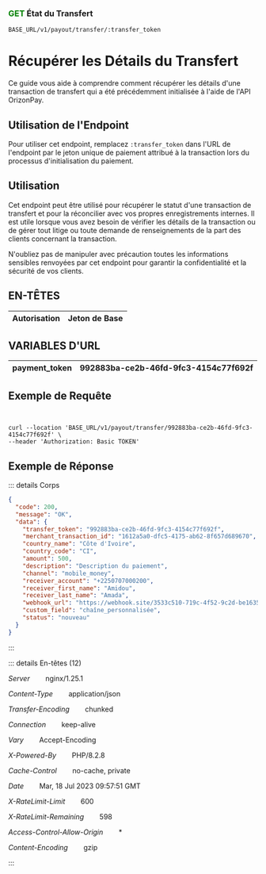 ### <span style="color:green">GET</span>  État du Transfert

````
BASE_URL/v1/payout/transfer/:transfer_token
````


# Récupérer les Détails du Transfert
Ce guide vous aide à comprendre comment récupérer les détails d'une transaction de transfert qui a été précédemment initialisée à l'aide de l'API OrizonPay.

## Utilisation de l'Endpoint
Pour utiliser cet endpoint, remplacez `:transfer_token` dans l'URL de l'endpoint par le jeton unique de paiement attribué à la transaction lors du processus d'initialisation du paiement.



## Utilisation

Cet endpoint peut être utilisé pour récupérer le statut d'une transaction de transfert et pour la réconcilier avec vos propres enregistrements internes. Il est utile lorsque vous avez besoin de vérifier les détails de la transaction ou de gérer tout litige ou toute demande de renseignements de la part des clients concernant la transaction.

N'oubliez pas de manipuler avec précaution toutes les informations sensibles renvoyées par cet endpoint pour garantir la confidentialité et la sécurité de vos clients.




## EN-TÊTES

| Autorisation | Jeton de Base |
| ------------- | ----------- |

## VARIABLES D'URL

| payment_token | 992883ba-ce2b-46fd-9fc3-4154c77f692f |
| ------------- | ----------- |


## Exemple de Requête

```curl


curl --location 'BASE_URL/v1/payout/transfer/992883ba-ce2b-46fd-9fc3-4154c77f692f' \
--header 'Authorization: Basic TOKEN'

```

## Exemple de Réponse 

::: details Corps  

```json
{
  "code": 200,
  "message": "OK",
  "data": {
    "transfer_token": "992883ba-ce2b-46fd-9fc3-4154c77f692f",
    "merchant_transaction_id": "1612a5a0-dfc5-4175-ab62-8f657d689670",
    "country_name": "Côte d'Ivoire",
    "country_code": "CI",
    "amount": 500,
    "description": "Description du paiement",
    "channel": "mobile_money",
    "receiver_account": "+2250707000200",
    "receiver_first_name": "Amidou",
    "receiver_last_name": "Amada",
    "webhook_url": "https://webhook.site/3533c510-719c-4f52-9c2d-be163501db09",
    "custom_field": "chaîne_personnalisée",
    "status": "nouveau"
  }
}
```
:::


::: details En-têtes (12)

 *Server*    &nbsp;&nbsp;&nbsp;&nbsp;&nbsp;&nbsp;      nginx/1.25.1 

 *Content-Type*    &nbsp;&nbsp;&nbsp;&nbsp;&nbsp;&nbsp;   application/json


 *Transfer-Encoding*    &nbsp;&nbsp;&nbsp;&nbsp;&nbsp;&nbsp;      chunked

 *Connection*    &nbsp;&nbsp;&nbsp;&nbsp;&nbsp;&nbsp;  keep-alive
 
 *Vary*    &nbsp;&nbsp;&nbsp;&nbsp;&nbsp;&nbsp; Accept-Encoding



 *X-Powered-By*    &nbsp;&nbsp;&nbsp;&nbsp;&nbsp;&nbsp;  PHP/8.2.8


 *Cache-Control*    &nbsp;&nbsp;&nbsp;&nbsp;&nbsp;&nbsp; no-cache, private

 
 *Date*    &nbsp;&nbsp;&nbsp;&nbsp;&nbsp;&nbsp; Mar, 18 Jul 2023 09:57:51 GMT
 

  *X-RateLimit-Limit*    &nbsp;&nbsp;&nbsp;&nbsp;&nbsp;&nbsp;  600

  *X-RateLimit-Remaining*    &nbsp;&nbsp;&nbsp;&nbsp;&nbsp;&nbsp;  598

*Access-Control-Allow-Origin*    &nbsp;&nbsp;&nbsp;&nbsp;&nbsp;&nbsp;  *


*Content-Encoding*    &nbsp;&nbsp;&nbsp;&nbsp;&nbsp;&nbsp;  gzip

  
 



:::

